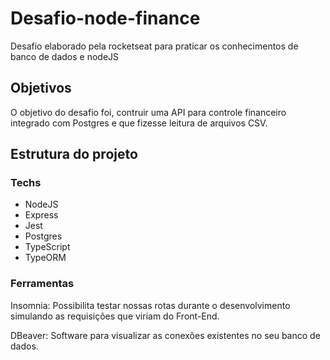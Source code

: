 # Desafio-node-finance
Desafio elaborado pela rocketseat para praticar os conhecimentos de banco de dados e nodeJS
<h2>Objetivos</h2>
<p>O objetivo do desafio foi, contruir uma API para controle financeiro integrado com
  Postgres e que fizesse leitura de arquivos CSV.
</p>
<h2>Estrutura do projeto</h2>

<h3>Techs</h3>
<ul>
  <li>NodeJS</li>
  <li>Express</li>
  <li>Jest</li>
  <li>Postgres</li>
  <li>TypeScript</li>
  <li>TypeORM</li>
</ul>
<h3>Ferramentas</h3>
<p>Insomnia: Possibilita testar nossas rotas durante o desenvolvimento simulando as requisições que viriam do Front-End.</p>
<p>DBeaver: Software para visualizar as conexões existentes no seu banco de dados.</p>
